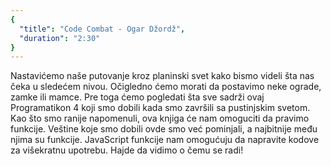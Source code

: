 ```yaml
---
{
  "title": "Code Combat - Ogar Džordž",
  "duration": "2:30"
}
---
```


 Nastavićemo naše putovanje kroz planinski svet kako bismo videli šta nas čeka u sledećem nivou. Očigledno ćemo morati da postavimo neke ograde, zamke ili mamce. Pre toga ćemo pogledati šta sve sadrži ovaj Programatikon 4 koji smo dobili kada smo završili sa pustinjskim svetom. Kao što smo ranije napomenuli, ova knjiga će nam omoguciti da pravimo funkcije. Veštine koje smo dobili ovde smo već pominjali, a najbitnije među njima su funkcije. JavaScript funkcije nam omogućuju da napravite kodove za višekratnu upotrebu. Hajde da vidimo o čemu se radi!


